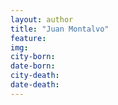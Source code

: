 ```yaml
---
layout: author
title: "Juan Montalvo"
feature: 
img:
city-born: 
date-born: 
city-death: 
date-death:
---
```

